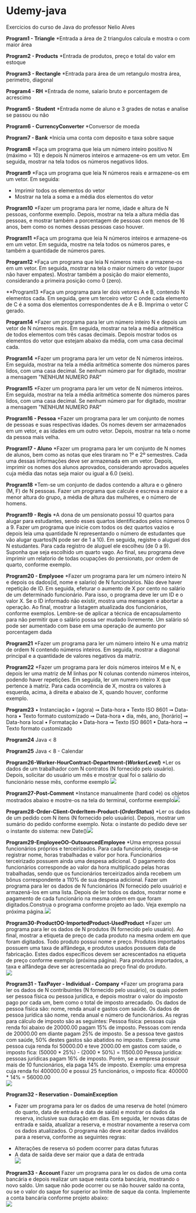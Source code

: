 # Udemy-java
Exercicios do curso de Java do professor Nelio Alves

**Program1 - Triangle**
*Entrada a área de 2 triangulos calcula e mostra o com maior área 

**Program2 - Products**
*Entrada de produtos, preço e total do valor em estoque

**Program3 - Rectangle**
*Entrada para área de um retangulo mostra área, perimetro, diagonal

**Program4 - RH**
*Entrada de nome, salario bruto e porcentagem de acrescimo

**Program5 - Student**
*Entrada nome de aluno e 3 grades de notas e analise se passou ou não

**Program6 - CurrencyConverter**
*Conversor de moeda

**Program7 - Bank**
*Inicia uma conta com deposito e taxa sobre saque

**Program8**
*Faça um programa que leia um número inteiro positivo N (máximo = 10) e depois N números inteiros
e armazene-os em um vetor. Em seguida, mostrar na tela todos os números negativos lidos.

**Program9**
*Faça um programa que leia N números reais e armazene-os em um vetor. Em seguida:
- Imprimir todos os elementos do vetor
- Mostrar na tela a soma e a média dos elementos do vetor

**Program10**
*Fazer um programa para ler nome, idade e altura de N pessoas, conforme exemplo. Depois, mostrar na
tela a altura média das pessoas, e mostrar também a porcentagem de pessoas com menos de 16 anos,
bem como os nomes dessas pessoas caso houver.

**Program11**
*Faça um programa que leia N números inteiros e armazene-os em um vetor. Em seguida, mostre na
tela todos os números pares, e também a quantidade de números pares.

**Program12**
*Faça um programa que leia N números reais e armazene-os em um vetor. Em seguida, mostrar na tela
o maior número do vetor (supor não haver empates). Mostrar também a posição do maior elemento,
considerando a primeira posição como 0 (zero).

**Program13
*Faça um programa para ler dois vetores A e B, contendo N elementos cada. Em seguida, gere um
terceiro vetor C onde cada elemento de C é a soma dos elementos correspondentes de A e B. Imprima
o vetor C gerado.

**Program14**
*Fazer um programa para ler um número inteiro N e depois um vetor de N números reais. Em seguida,
mostrar na tela a média aritmética de todos elementos com três casas decimais. Depois mostrar todos
os elementos do vetor que estejam abaixo da média, com uma casa decimal cada.

**Program14**
*Fazer um programa para ler um vetor de N números inteiros. Em seguida, mostrar na tela a média
aritmética somente dos números pares lidos, com uma casa decimal. Se nenhum número par for
digitado, mostrar a mensagem "NENHUM NUMERO PAR"

**Program15**
*Fazer um programa para ler um vetor de N números inteiros. Em seguida, mostrar na tela a média
aritmética somente dos números pares lidos, com uma casa decimal. Se nenhum número par for
digitado, mostrar a mensagem "NENHUM NUMERO PAR"

**Program16 - Pessoa**
*Fazer um programa para ler um conjunto de nomes de pessoas e suas respectivas idades. Os nomes
devem ser armazenados em um vetor, e as idades em um outro vetor. Depois, mostrar na tela o nome
da pessoa mais velha.

**Program17 - Aluno**
*Fazer um programa para ler um conjunto de N nomes de alunos, bem como as notas que eles tiraram
no 1º e 2º semestres. Cada uma dessas informações deve ser armazenada em um vetor. Depois, imprimir
os nomes dos alunos aprovados, considerando aprovados aqueles cuja média das notas seja maior ou
igual a 6.0 (seis).

**Program18**
*Tem-se um conjunto de dados contendo a altura e o gênero (M, F) de N pessoas. Fazer um programa
que calcule e escreva a maior e a menor altura do grupo, a média de altura das mulheres, e o número
de homens.

**Program19 - Regis**
*A dona de um pensionato possui 10 quartos para alugar para estudantes, sendo esses quartos identificados pelos números 0 a 9. Fazer um programa que inicie com todos os dez quartos vazios e depois leia uma quantidade N representando o número de estudantes que vão alugar quartos(N pode ser de 1 a 10). Em seguida, registre o aluguel dos N estudantes. Para cada registro de aluguel ele escolheu (de 0 a 9). Suponha que seja escolhido um quarto vago. Ao final, seu programa deve imprimir um relatorio de todas ocupações do pensionato, por ordem de quarto, conforme exemplo.

**Program20 - Emplyoee**
*Fazer um programa para ler um número inteiro N e depois os dados(id, nome e salario) de N funcionários. Não deve haver repetição de ID. Em seguida, efeturar o aumento de X por cento no salário de um determinado funcionário. Para isso, o programa deve ler um ID e o valor X. Se o ID informado não existir, mostra uma mensagem e abortar a operação. Ao final, mostrar a listagem atualizada dos funcionários, conforme exemplos. Lembre-se de aplicar a técnica de encapsulamento para não permitir que o salário possa ser mudado livremente. Um salário só pode ser aumentado com base em uma operação de aumento por porcentagem dada

**Program21**
*Fazer um programa para ler um número inteiro N e uma matriz de ordem N contendo números inteiros. Em seguida, mostrar a diagonal principal e a quantidade de valores negativos da matriz.

**Program22**
*Fazer um programa para ler dois números inteiros M e N, e depois ler uma matriz de M linhas por N colunas contendo números inteiros, podendo haver repetições. Em seguida, ler um numero inteiro X que pertence à matriz. Para cada ocorrência de X, mostra os valores à esquerda, acima, à direita e abaixo de X, quando houver, conforme exemplo.

**Program23**
• Instanciação
• (agora) ➞ Data-hora
• Texto ISO 8601 ➞ Data-hora
• Texto formato customizado ➞ Data-hora
• dia, mês, ano, [horário] ➞ Data-hora local
• Formatação
• Data-hora ➞ Texto ISO 8601
• Data-hora ➞ Texto formato customizado

**Program24**
Java < 8

**Program25**
Java < 8 - Calendar

**Program26-Worker-HourContract-Department-(*WorkerLevel*)**
*Ler os dados de um trabalhador com N contratos (N fornecido pelo usuário). Depois, solicitar do usuário um mês e mostrar qual foi o salário do funcionário nesse mês, conforme exemplo <img src="img/Ex_26.png">

**Program27-Post-Comment**
*Instance manualmente (hard code) os objetos mostrados abaixo e mostre-os na tela do terminal, conforme exemplo<img src="img/Ex_27.png">

**Program28-Order-Client-OrderItem-Product-(*OrderStatus*)**
*Ler os dados de um pedido com N itens (N fornecido pelo usuário). Depois, mostrar um sumário do pedido conforme exemplo. Nota: o instante do pedido deve ser o instante do sistema: new Date()<img src="img/Ex_28.png">

**Program29-EmployeeOO-OutsourcedEmployee**
*Uma empresa possui funcionários próprios e terceirizados. Para cada funcionário, deseja-se registrar nome, horas trabalhadas e valor por hora. Funcionários terceirizado possuem ainda uma despesa adicional. O pagamento dos funcionários corresponde ao valor da hora multiplicado pelas horas trabalhadas, sendo que os funcionários terceirizados ainda recebem um bônus correspondente a 110% de sua despesa adicional. Fazer um programa para ler os dados de N funcionários (N fornecido pelo usuário) e armazená-los em uma lista. Depois de ler todos os dados, mostrar nome e pagamento de cada funcionário na mesma ordem em que foram digitados.Construa o programa conforme projeto ao lado. Veja exemplo na próxima página.<img src="img/Ex_29.png">

**Program30-ProductOO-ImportedProduct-UsedProduct** 
*Fazer um programa para ler os dados de N produtos (N fornecido pelo usuário). Ao final, mostrar a etiqueta de preço de cada produto na mesma ordem em que foram digitados. Todo produto possui nome e preço. Produtos importados possuem uma taxa de alfândega, e produtos usados possuem data de fabricação. Estes dados específicos devem ser acrescentados na etiqueta de preço conforme exemplo (próxima página). Para produtos importados, a taxa e alfândega deve ser acrescentada ao preço final do produto.<br>
<img src="img/Ex_30.png">

**Program31 - TaxPayer - Individual - Company**
*Fazer um programa para ler os dados de N contribuintes (N fornecido pelo usuário), os quais podem ser pessoa física ou pessoa jurídica, e depois mostrar o valor do imposto pago por cada um, bem como o total de imposto arrecadado.
Os dados de pessoa física são: nome, renda anual e gastos com saúde. Os dados de pessoa jurídica são nome, renda anual e número de funcionários. As regras para cálculo de imposto são as seguintes:
Pessoa física: pessoas cuja renda foi abaixo de 20000.00 pagam 15% de imposto. Pessoas com
renda de 20000.00 em diante pagam 25% de imposto. Se a pessoa teve gastos com saúde, 50%
destes gastos são abatidos no imposto.
Exemplo: uma pessoa cuja renda foi 50000.00 e teve 2000.00 em gastos com saúde, o imposto
fica: (50000 * 25%) - (2000 * 50%) = 11500.00
Pessoa jurídica: pessoas jurídicas pagam 16% de imposto. Porém, se a empresa possuir mais de 10
funcionários, ela paga 14% de imposto.
Exemplo: uma empresa cuja renda foi 400000.00 e possui 25 funcionários, o imposto fica:
400000 * 14% = 56000.00<br><img src="img/Ex_31.png">

**Program32 - Reservation - DomainException**
* Fazer um programa para ler os dados de uma reserva de hotel (número do quarto, data
de entrada e data de saída) e mostrar os dados da reserva, inclusive sua duração em
dias. Em seguida, ler novas datas de entrada e saída, atualizar a reserva, e mostrar
novamente a reserva com os dados atualizados. O programa não deve aceitar dados
inválidos para a reserva, conforme as seguintes regras:
- Alterações de reserva só podem ocorrer para datas futuras
- A data de saída deve ser maior que a data de entrada
<br><img src="img/Ex_32.png">

**Program33 - Account**
Fazer um programa para ler os dados de uma conta bancária e depois realizar um
saque nesta conta bancária, mostrando o novo saldo. Um saque não pode ocorrer
ou se não houver saldo na conta, ou se o valor do saque for superior ao limite de
saque da conta. Implemente a conta bancária conforme projeto abaixo:
<br><img src="img/Ex_33.png">